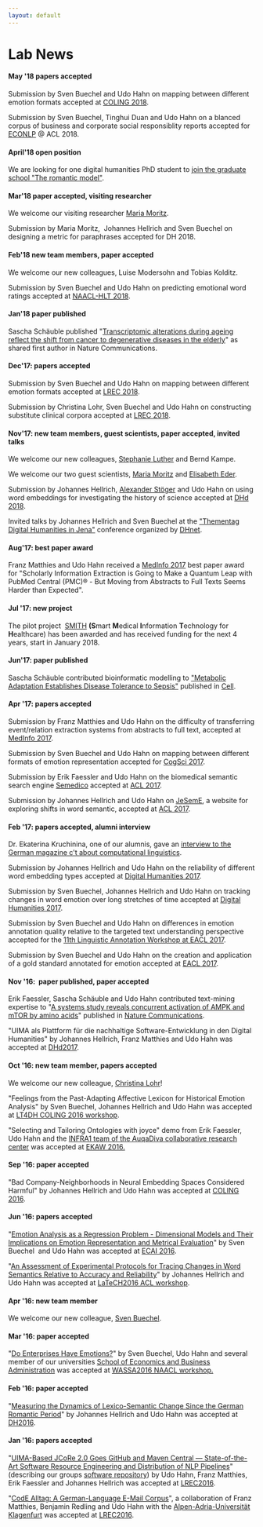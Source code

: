 ```yaml
---
layout: default
---
```

# Lab News

#### May '18 papers accepted
Submission by Sven Buechel and Udo Hahn on mapping between different
emotion formats accepted at [COLING 2018](http://coling2018.org/).

Submission by Sven Buechel, Tinghui Duan and Udo Hahn on a blanced
corpus of business and corporate social responsiblity reports accepted
for [ECONLP](http://julielab.de/econlp2018.html) @ ACL 2018.

#### April'18 open position

We are looking for one digital humanities PhD student to [join the
graduate school "The romantic
model"](http://www.julielab.de/coling_multimedia/de/downloads/Stellenausschreibung_Computerlinguistik_2018_04_15_UH_pdf.pdf).

#### Mar'18 paper accepted, visiting researcher

We welcome our visiting researcher [Maria
Moritz](http://www.etrap.eu/thesis-students/).

Submission by Maria Moritz,  Johannes Hellrich and Sven Buechel on
designing a metric for paraphrases accepted for DH 2018.

#### Feb'18 new team members, paper accepted

We welcome our new colleagues, Luise Modersohn and Tobias Kolditz.

Submission by Sven Buechel and Udo Hahn on predicting emotional word
ratings accepted at [NAACL-HLT 2018](http://naacl2018.org/).

#### Jan'18 paper published

Sascha Schäuble published "[Transcriptomic alterations during ageing
reflect the shift from cancer to degenerative diseases in the
elderly](https://www.nature.com/articles/s41467-017-02395-2)" as shared
first author in Nature Communications.

#### Dec'17: papers accepted

Submission by Sven Buechel and Udo Hahn on mapping between different
emotion formats accepted at [LREC
2018](http://lrec2018.lrec-conf.org/en/).

Submission by Christina Lohr, Sven Buechel and Udo Hahn on constructing
substitute clinical corpora accepted at [LREC
2018](http://lrec2018.lrec-conf.org/en/).

#### Nov'17: new team members, guest scientists, paper accepted, invited talks

We welcome our new colleagues, [Stephanie
Luther](http://www.julielab.de/Staff/Stephanie+Luther.html "Stephanie Luther") and Bernd
Kampe.

We welcome our two guest scientists, [Maria
Moritz](http://www.etrap.eu/thesis-students/) and [Elisabeth
Eder](https://www.aau.at/team/eder-elisabeth/).

Submission by Johannes Hellrich, [Alexander
Stöger](http://www.modellromantik.uni-jena.de/index.php/beteiligte/kollegiatinnen/alexander-stoger/?lang=de)
and Udo Hahn on using word embeddings for investigating the history of
science accepted at [DHd 2018](http://dhd2018.uni-koeln.de/).

Invited talks by Johannes Hellrich and Sven Buechel at the ["Thementag
Digital Humanities in
Jena"](https://www.db-thueringen.de/receive/dbt_mods_00033310)
conference organized by
[DHnet](http://dhnet.uni-jena.de/index.php?id=124).

#### Aug'17: best paper award

Franz Matthies and Udo Hahn received a [MedInfo
2017](http://medinfo2017.medmeeting.org/en) best paper award for
"Scholarly Information Extraction is Going to Make a Quantum Leap with
PubMed Central (PMC)® - But Moving from Abstracts to Full Texts Seems
Harder than Expected".

#### Jul '17: new project

The pilot project  [SMITH](http://www.smith.care/ "SMITH") **(S**mart
**M**edical **I**nformation **T**echnology for **H**ealthcare) has been
awarded and has received funding for the next 4 years, start in January
2018.

#### Jun'17: paper published

Sascha Schäuble contributed bioinformatic modelling to ["Metabolic
Adaptation Establishes Disease Tolerance to
Sepsis"](http://www.cell.com/cell/fulltext/S0092-8674(17)30592-5)
published in [Cell](http://www.cell.com/cell/home).

#### Apr '17: papers accepted

Submission by Franz Matthies and Udo Hahn on the difficulty of
transferring event/relation extraction systems from abstracts to full
text, accepted at [MedInfo 2017](http://medinfo2017.medmeeting.org/en).

Submission by Sven Buechel and Udo Hahn on mapping between different
formats of emotion representation accepted for [CogSci
2017](http://www.cognitivesciencesociety.org/conference/cogsci2017/).

Submission by Erik Faessler and Udo Hahn on the biomedical semantic
search engine [Semedico](http://semedico.org/) accepted at [ACL
2017](http://acl2017.org).

Submission by Johannes Hellrich and Udo Hahn on
[JeSemE](http://jeseme.org/), a website for exploring shifts in word
semantic, accepted at [ACL 2017](http://acl2017.org).

#### Feb '17: papers accepted, alumni interview

Dr. Ekaterina Kruchinina, one of our alumnis, gave an
[interview to the German magazine c't about computational
linguistics](https://www.heise.de/ct/ausgabe/2017-4-Ein-Job-an-der-Schnittstelle-von-Mensch-und-Maschine-3612795.html).

Submission by Johannes Hellrich and Udo Hahn on the reliability of
different word embedding types accepted at [Digital Humanities
2017](https://dh2017.adho.org).

Submission by Sven Buechel, Johannes Hellrich and Udo Hahn on tracking
changes in word emotion over long stretches of time accepted at [Digital
Humanities 2017](https://dh2017.adho.org).

Submission by Sven Buechel and Udo Hahn on differences in emotion
annotation quality relative to the targeted text understanding
perspective accepted for the [11th Linguistic Annotation Workshop at
EACL 2017](https://sigann.github.io/LAW-XI-2017/).

Submission by Sven Buechel and Udo Hahn on the creation and application
of a gold standard annotated for emotion accepted at [EACL
2017](http://eacl2017.org).

#### Nov '16:  paper published, paper accepted

Erik Faessler, Sascha Schäuble and Udo Hahn contributed text-mining
expertise to "[A systems study reveals concurrent activation of AMPK and
mTOR by amino acids](http://www.nature.com/articles/ncomms13254)"
published in [Nature Communications](http://www.nature.com/ncomms/).

"UIMA als Plattform für die nachhaltige Software-Entwicklung in den
Digital Humanities" by Johannes Hellrich, Franz Matthies and Udo Hahn
was accepted at [DHd2017](http://www.dhd2017.ch).

#### Oct '16: new team member, papers accepted

We welcome our new colleague, [Christina
Lohr](http://www.julielab.de/Staff/Christina+Lohr.html "Christina Lohr")!

"Feelings from the Past-Adapting Affective Lexicon for Historical
Emotion Analysis" by Sven Buechel, Johannes Hellrich and Udo Hahn was
accepted at [LT4DH COLING 2016
workshop](https://www.clarin-d.net/en/current-issues/lt4dh).

"Selecting and Tailoring Ontologies with joyce" demo from Erik Faessler,
Udo Hahn and the [INFRA1 team of the AuqaDiva collaborative research
center](http://www.aquadiva.uni-jena.de/Projects/INFRA1.html) was
accepted at [EKAW 2016.](http://ekaw2016.cs.unibo.it)

#### Sep '16: paper accepted

"Bad Company-Neighborhoods in Neural Embedding Spaces Considered
Harmful" by Johannes Hellrich and Udo Hahn was accepted at [COLING
2016](http://coling2016.anlp.jp/).

#### Jun '16: papers accepted

"[Emotion Analysis as a Regression Problem - Dimensional Models and
Their Implications on Emotion Representation and Metrical
Evaluation](http://ebooks.iospress.nl/volumearticle/44864)" by Sven
Buechel  and Udo Hahn was accepted at [ECAI
2016](http://www.ecai2016.org/).

"[An Assessment of Experimental Protocols for Tracing Changes in Word
Semantics Relative to Accuracy and
Reliability](http://aclweb.org/anthology/W/W16/W16-2114.pdf)" by
Johannes Hellrich and Udo Hahn was accepted at [LaTeCH2016 ACL
workshop](https://sighum.wordpress.com/events/latech-2016/).

#### Apr '16: new team member

We welcome our new colleague, [Sven
Buechel](http://www.julielab.de/Staff/Sven+Buechel.html "Sven Buechel").

#### Mar '16: paper accepted

"[Do Enterprises Have
Emotions?](http://anthology.aclweb.org/W/W16/W16-0423.pdf)" by Sven
Buechel, Udo Hahn and several member of our universities [School of
Economics and Business Administration](http://www.orga.uni-jena.de/) was
accepted at [WASSA2016 NAACL workshop.](http://optima.jrc.it/wassa2016/)

#### Feb '16: paper accepted

"[Measuring the Dynamics of Lexico-Semantic Change Since the German
Romantic Period](http://dh2016.adho.org/abstracts/144)" by Johannes
Hellrich and Udo Hahn was accepted at
[DH2016](http://dh2016.adho.org/).

#### Jan '16: papers accepted

"[UIMA-Based JCoRe 2.0 Goes GitHub and Maven Central ― State-of-the-Art
Software Resource Engineering and Distribution of NLP
Pipelines](http://www.lrec-conf.org/proceedings/lrec2016/pdf/774_Paper.pdf)"
(describing our groups [software repository](http://julielab.github.io))
by Udo Hahn, Franz Matthies, Erik Faessler and Johannes Hellrich was
accepted at [LREC2016](http://lrec2016.lrec-conf.org/en/).

"[CodE Alltag: A German-Language E-Mail
Corpus](http://www.lrec-conf.org/proceedings/lrec2016/pdf/1120_Paper.pdf)",
a collaboration of Franz Matthies, Benjamin Redling and Udo Hahn with
the [Alpen-Adria-Universität
Klagenfurt](http://www.uni-klu.ac.at/germ/inhalt/1.htm) was accepted at
[LREC2016](http://lrec2016.lrec-conf.org/en/).
